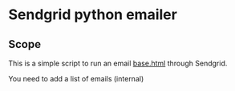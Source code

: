 # Sendgrid python emailer

## Scope
This is a simple script to run an email [base.html](./base.html) through Sendgrid.

You need to add a list of emails (internal)